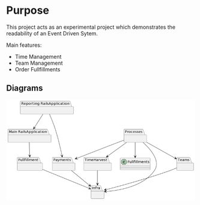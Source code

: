 Purpose
================

This project acts as an experimental project which demonstrates the readability of an Event Driven Sytem.

Main features:
- Time Management
- Team Management
- Order Fullfillments

Diagrams
--------

![alt text](./diagrams/architecture.png)
